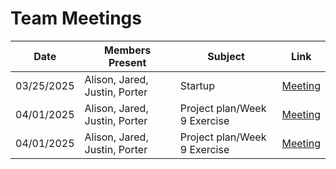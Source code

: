 # Team Meetings

| Date       | Members Present               | Subject                      | Link                                  |
|------------|-------------------------------|------------------------------|---------------------------------------|
| 03/25/2025 | Alison, Jared, Justin, Porter | Startup                      | [Meeting](team-meeting-03-25-2025.md) |
| 04/01/2025 | Alison, Jared, Justin, Porter | Project plan/Week 9 Exercise | [Meeting](team-meeting-04-01-2025.md) |
| 04/01/2025 | Alison, Jared, Justin, Porter | Project plan/Week 9 Exercise | [Meeting](team-meeting-04-03-2025.md) |
